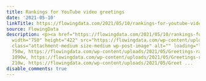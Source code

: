 ```yaml
---
title: Rankings for YouTube video greetings
date: '2021-05-10'
linkTitle: https://flowingdata.com/2021/05/10/rankings-for-youtube-video-greetings/
source: FlowingData
description: <p><a href="https://flowingdata.com/2021/05/10/rankings-for-youtube-video-greetings/"><img
  width="750" height="422" src="https://flowingdata.com/wp-content/uploads/2021/05/Greetings-ranked-750x422.png"
  class="attachment-medium size-medium wp-post-image" alt="" loading="lazy" srcset="https://flowingdata.com/wp-content/uploads/2021/05/Greetings-ranked-750x422.png
  750w, https://flowingdata.com/wp-content/uploads/2021/05/Greetings-ranked-1090x613.png
  1090w, https://flowingdata.com/wp-content/uploads/2021/05/Greetings-ranked-210x118.png
  210w, https://flowingdata.com/wp-content/uploads/2021/05/Greet ...
disable_comments: true
---
```

<p><a href="https://flowingdata.com/2021/05/10/rankings-for-youtube-video-greetings/"><img width="750" height="422" src="https://flowingdata.com/wp-content/uploads/2021/05/Greetings-ranked-750x422.png" class="attachment-medium size-medium wp-post-image" alt="" loading="lazy" srcset="https://flowingdata.com/wp-content/uploads/2021/05/Greetings-ranked-750x422.png 750w, https://flowingdata.com/wp-content/uploads/2021/05/Greetings-ranked-1090x613.png 1090w, https://flowingdata.com/wp-content/uploads/2021/05/Greetings-ranked-210x118.png 210w, https://flowingdata.com/wp-content/uploads/2021/05/Greet ...